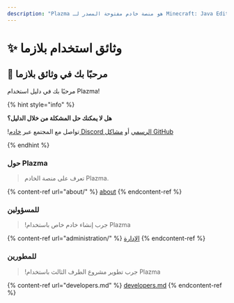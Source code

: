```yaml
---
description: "Plazma هو منصة خادم مفتوحة المصدر لـ Minecraft: Java Edition تضيف الأمثلة التجريبية المستندة إلى الورق وتخصيص عدة آليات للعب."
---
```


# ✨ وثائق استخدام بلازما

## 👋 مرحبًا بك في وثائق بلازما

مرحبًا بك في دليل استخدام Plazma!

{% hint style="info" %}

**هل لا يمكنك حل المشكلة من خلال الدليل؟**

!تواصل مع المجتمع عبر [خادم Discord الرسمي](https://discord.gg/MmfC52K8A8) أو [مشاكل GitHub](https://github.com/PlazmaMC/PlazmaBukkit/issues)

{% endhint %}

### حول Plazma

> تعرف على منصة الخادم Plazma.

{% content-ref url="about/" %}
[about](about/)
{% endcontent-ref %}

### للمسؤولين

> !جرب إنشاء خادم خاص باستخدام Plazma

{% content-ref url="administration/" %}
[الإدارة](administration/)
{% endcontent-ref %}

### للمطورين

> !جرب تطوير مشروع الطرف الثالث باستخدام Plazma

{% content-ref url="developers.md" %}
[developers.md](developers.md)
{% endcontent-ref %}
